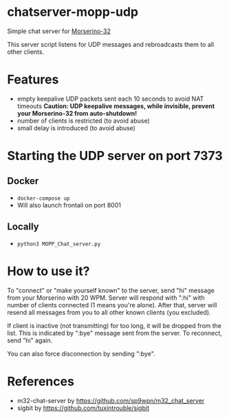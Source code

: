 # chatserver-mopp-udp
Simple chat server for [Morserino-32](https://github.com/oe1wkl/Morserino-32)


This server script listens for UDP messages and rebroadcasts them to all other clients.

# Features
* empty keepalive UDP packets sent each 10 seconds to avoid NAT timeouts
  **Caution: UDP keepalive messages, while invisible, prevent your Morserino-32 from auto-shutdown!**
* number of clients is restricted (to avoid abuse)
* small delay is introduced (to avoid abuse)

# Starting the UDP server on port 7373
## Docker
+ `docker-compose up`
+ Will also launch frontail on port 8001
## Locally 
+ `python3 MOPP_Chat_server.py`

# How to use it?
To "connect" or "make yourself known" to the server, send "hi" message from your Morserino with 20 WPM. Server will respond with ":hi" with number of clients connected (1 means you're alone). After that, server will resend all messages from you to all other known clients (you excluded).

If client is inactive (not transmitting) for too long, it will be dropped from the list. This is indicated by ":bye" message sent from the server. To reconnect, send "hi" again.

You can also force disconnection by sending ":bye".



# References
- m32-chat-server by https://github.com/sp9wpn/m32_chat_server
- sigbit by https://github.com/tuxintrouble/sigbit